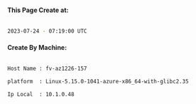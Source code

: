 
   
#### This Page Create at:

```bash

2023-07-24 - 07:19:00 UTC

```

#### Create By Machine:

```bash

Host Name : fv-az1226-157

platform  : Linux-5.15.0-1041-azure-x86_64-with-glibc2.35

Ip Local  : 10.1.0.48

```

